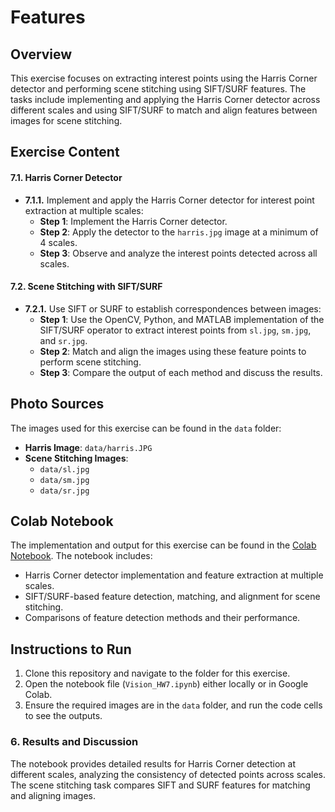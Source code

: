 # Features

## Overview
This exercise focuses on extracting interest points using the Harris Corner detector and performing scene stitching using SIFT/SURF features. The tasks include implementing and applying the Harris Corner detector across different scales and using SIFT/SURF to match and align features between images for scene stitching.

## Exercise Content
#### 7.1. Harris Corner Detector
- **7.1.1.** Implement and apply the Harris Corner detector for interest point extraction at multiple scales:
  - **Step 1**: Implement the Harris Corner detector.
  - **Step 2**: Apply the detector to the `harris.jpg` image at a minimum of 4 scales.
  - **Step 3**: Observe and analyze the interest points detected across all scales.
  
#### 7.2. Scene Stitching with SIFT/SURF
- **7.2.1.** Use SIFT or SURF to establish correspondences between images:
  - **Step 1**: Use the OpenCV, Python, and MATLAB implementation of the SIFT/SURF operator to extract interest points from `sl.jpg`, `sm.jpg`, and `sr.jpg`.
  - **Step 2**: Match and align the images using these feature points to perform scene stitching.
  - **Step 3**: Compare the output of each method and discuss the results.

## Photo Sources
The images used for this exercise can be found in the `data` folder:
- **Harris Image**: `data/harris.JPG`
- **Scene Stitching Images**: 
  - `data/sl.jpg`
  - `data/sm.jpg`
  - `data/sr.jpg`

## Colab Notebook
The implementation and output for this exercise can be found in the [Colab Notebook](https://colab.research.google.com/github/bitua79/computer-vision/blob/main/HW7/Vision_HW7.ipynb). The notebook includes:
- Harris Corner detector implementation and feature extraction at multiple scales.
- SIFT/SURF-based feature detection, matching, and alignment for scene stitching.
- Comparisons of feature detection methods and their performance.

## Instructions to Run
1. Clone this repository and navigate to the folder for this exercise.
2. Open the notebook file (`Vision_HW7.ipynb`) either locally or in Google Colab.
3. Ensure the required images are in the `data` folder, and run the code cells to see the outputs.

### 6. Results and Discussion
The notebook provides detailed results for Harris Corner detection at different scales, analyzing the consistency of detected points across scales. The scene stitching task compares SIFT and SURF features for matching and aligning images.
